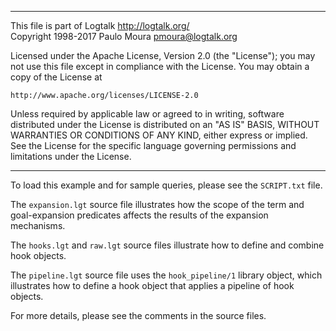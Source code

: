________________________________________________________________________

This file is part of Logtalk <http://logtalk.org/>  
Copyright 1998-2017 Paulo Moura <pmoura@logtalk.org>

Licensed under the Apache License, Version 2.0 (the "License");
you may not use this file except in compliance with the License.
You may obtain a copy of the License at

    http://www.apache.org/licenses/LICENSE-2.0

Unless required by applicable law or agreed to in writing, software
distributed under the License is distributed on an "AS IS" BASIS,
WITHOUT WARRANTIES OR CONDITIONS OF ANY KIND, either express or implied.
See the License for the specific language governing permissions and
limitations under the License.
________________________________________________________________________


To load this example and for sample queries, please see the `SCRIPT.txt`
file.

The `expansion.lgt` source file illustrates how the scope of the term and
goal-expansion predicates affects the results of the expansion mechanisms.

The `hooks.lgt` and `raw.lgt` source files illustrate how to define and
combine hook objects.

The `pipeline.lgt` source file uses the `hook_pipeline/1` library object,
which illustrates how to define a hook object that applies a pipeline of
hook objects.

For more details, please see the comments in the source files.
